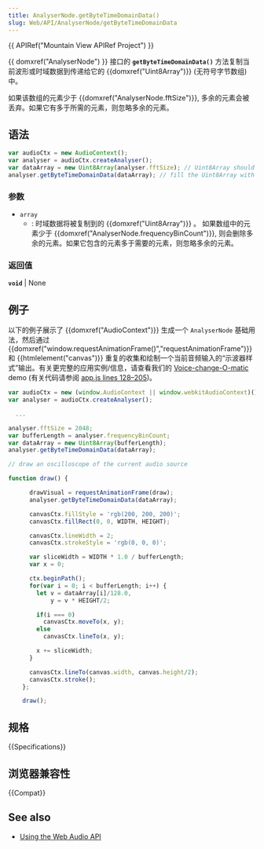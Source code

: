```yaml
---
title: AnalyserNode.getByteTimeDomainData()
slug: Web/API/AnalyserNode/getByteTimeDomainData
---
```


{{ APIRef("Mountain View APIRef Project") }}

{{ domxref("AnalyserNode") }} 接口的 **`getByteTimeDomainData()`** 方法复制当前波形或时域数据到传递给它的 {{domxref("Uint8Array")}} (无符号字节数组) 中。

如果该数组的元素少于 {{domxref("AnalyserNode.fftSize")}}, 多余的元素会被丢弃。如果它有多于所需的元素，则忽略多余的元素。

## 语法

```js
var audioCtx = new AudioContext();
var analyser = audioCtx.createAnalyser();
var dataArray = new Uint8Array(analyser.fftSize); // Uint8Array should be the same length as the fftSize
analyser.getByteTimeDomainData(dataArray); // fill the Uint8Array with data returned from getByteTimeDomainData()
```

### 参数

- `array`
  - : 时域数据将被复制到的 {{domxref("Uint8Array")}} 。
    如果数组中的元素少于 {{domxref("AnalyserNode.frequencyBinCount")}}, 则会删除多余的元素。如果它包含的元素多于需要的元素，则忽略多余的元素。

### 返回值

**`void`** | None

## 例子

以下的例子展示了 {{domxref("AudioContext")}} 生成一个 `AnalyserNode` 基础用法，然后通过 {{domxref("window.requestAnimationFrame()","requestAnimationFrame")}} 和 {{htmlelement("canvas")}} 重复的收集和绘制一个当前音频输入的“示波器样式”输出。有关更完整的应用实例/信息，请查看我们的 [Voice-change-O-matic](https://mdn.github.io/voice-change-o-matic/) demo (有关代码请参阅 [app.js lines 128–205](https://github.com/mdn/voice-change-o-matic/blob/gh-pages/scripts/app.js#L128-L205))。

```js
var audioCtx = new (window.AudioContext || window.webkitAudioContext)();
var analyser = audioCtx.createAnalyser();

  ...

analyser.fftSize = 2048;
var bufferLength = analyser.frequencyBinCount;
var dataArray = new Uint8Array(bufferLength);
analyser.getByteTimeDomainData(dataArray);

// draw an oscilloscope of the current audio source

function draw() {

      drawVisual = requestAnimationFrame(draw);
      analyser.getByteTimeDomainData(dataArray);

      canvasCtx.fillStyle = 'rgb(200, 200, 200)';
      canvasCtx.fillRect(0, 0, WIDTH, HEIGHT);

      canvasCtx.lineWidth = 2;
      canvasCtx.strokeStyle = 'rgb(0, 0, 0)';

      var sliceWidth = WIDTH * 1.0 / bufferLength;
      var x = 0;

      ctx.beginPath();
      for(var i = 0; i < bufferLength; i++) {
        let v = dataArray[i]/128.0,
            y = v * HEIGHT/2;

        if(i === 0)
          canvasCtx.moveTo(x, y);
        else
          canvasCtx.lineTo(x, y);

        x += sliceWidth;
      }

      canvasCtx.lineTo(canvas.width, canvas.height/2);
      canvasCtx.stroke();
    };

    draw();
```

## 规格

{{Specifications}}

## 浏览器兼容性

{{Compat}}

## See also

- [Using the Web Audio API](/zh-CN/docs/Web_Audio_API/Using_Web_Audio_API)
